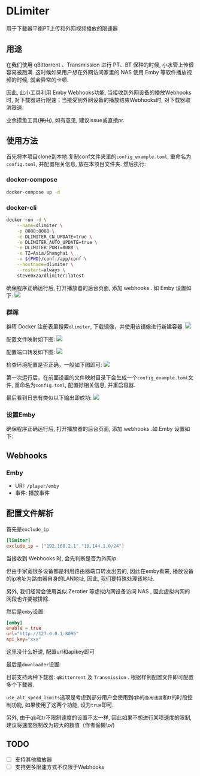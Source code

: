 # DLimiter
用于下载器平衡PT上传和外网视频播放的限速器

## 用途

在我们使用 qBittorrent 、Transmission 进行 PT、BT 保种的时候, 小水管上传很容易被跑满.
这时候如果用户想在外网访问家里的 NAS 使用 Emby 等软件播放视频的时候, 就会异常的卡顿.

因此, 此小工具利用 Emby Webhooks功能, 当接收到外网设备的播放Webhooks时, 对下载器进行限速；当接受到外网设备的播放结束Webhooks时, 对下载器取消限速.

业余摸鱼工具(~~屎山~~), 如有意见, 建议issue或直接pr.

## 使用方法

首先将本项目clone到本地.复制conf文件夹里的`config_example.toml`, 重命名为`config.toml`, 并配置相关信息, 放在本项目文件夹. 然后执行: 

### docker-compose

```bash
docker-compose up -d
```

### docker-cli

```bash
docker run -d \
    --name=dlimiter \
    -p 8088:8088 \
    -e DLIMITER_CN_UPDATE=true \
    -e DLIMITER_AUTO_UPDATE=true \
    -e DLIMITER_PORT=8088 \
    -e TZ=Asia/Shanghai \
    -v ${PWD}/conf:/app/conf \
    --hostname=dlimiter \
    --restart=always \
    steve0x2a/dlimiter:latest
```

确保程序正确运行后, 打开播放器的后台页面, 添加 webhooks . 如 Emby 设置如下: 
![](https://vip2.loli.io/2023/02/04/coeBCiRsXtkhFVI.png)

### 群晖

群晖 Docker 注册表里搜索`dlimiter`, 下载镜像，并使用该镜像进行新建容器.
![](https://vip2.loli.io/2023/02/05/IJgmCWebRAEvGwr.png)

配置文件映射如下图: 
![](https://vip2.loli.io/2023/02/05/2RCGvPugcDawBYq.png)

配置端口转发如下图: 
![](https://vip2.loli.io/2023/02/05/WjYapguMlwxF5Ur.png)

检查环境配置是否正确，一般如下图即可: 
![](https://vip2.loli.io/2023/02/05/CMJs72kywHRKm1z.png)

第一次运行后，在前面设置的文件映射目录下会生成一个`config_example.toml`文件, 重命名为`config.toml`, 配置好相关信息, 并重启容器.

最后看到日志有类似以下输出即成功: 
![](https://vip2.loli.io/2023/02/05/X5Bjt6EKPNzUvpZ.png)


### 设置Emby

确保程序正确运行后, 打开播放器的后台页面, 添加 webhooks .如 Emby 设置如下: 

## Webhooks

### Emby
- URI: `/player/emby`
- 事件: 播放事件


## 配置文件解析

首先是`exclude_ip`

```toml
[limiter]
exclude_ip = ["192.168.2.1","10.144.1.0/24"]
```

当接收到 Webhooks 时, 会先判断是否为外网ip.

但由于家宽很多设备都是利用路由器端口转发出去的, 因此在emby看来, 播放设备的ip地址为路由器自身的LAN地址, 因此, 我们要特殊处理该地址.

另外, 我们经常会使用类似 Zerotier 等虚拟内网设备访问 NAS , 因此虚拟内网的网段也许要被排除.

然后是`emby`设置: 

```toml
[emby]
enable = true
url="http://127.0.0.1:8096"
api_key="xxx"
```
这里没什么好说, 配置url和apikey即可

最后是`downloader`设置: 

目前支持两种下载器: `qBittorrent` 及 `Transmission` . 根据样例配置文件即可配置多个下载器.

`use_alt_speed_limits`选项是考虑到部分用户会使用到qb的`备用速度`和tr的时段控制功能, 如果使用了这两个功能, 设为`true`即可.

另外, 由于qb和tr不限制速度的设置不太一样, 因此如果不想进行某项速度的限制, 建议将速度限制改为较大的数值（作者偷懒\o/)


## TODO
- [ ] 支持其他播放器
- [ ] 支持更多限速方式不仅限于Webhooks